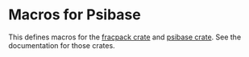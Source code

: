 # Macros for Psibase

This defines macros for the [fracpack crate](https://docs.rs/fracpack) and
[psibase crate](https://docs.rs/psibase). See the documentation for those crates.
